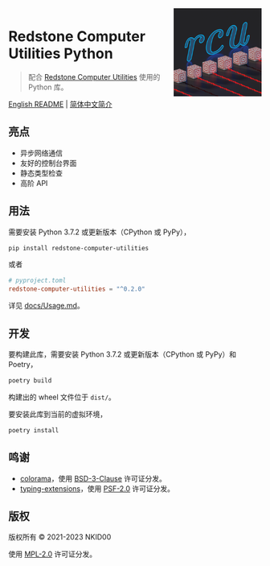 <img src="./icon.png" alt="图标" align="right" height="175">

# Redstone Computer Utilities Python

> 配合 [Redstone Computer Utilities](https://github.com/NKID00/redstone-computer-utilities) 使用的 Python 库。

[English README](./README.md) | [简体中文简介](./README.zh_cn.md)

## 亮点

- 异步网络通信
- 友好的控制台界面
- 静态类型检查
- 高阶 API

## 用法

需要安装 Python 3.7.2 或更新版本（CPython 或 PyPy），

```sh
pip install redstone-computer-utilities
```

或者

```toml
# pyproject.toml
redstone-computer-utilities = "^0.2.0"
```

详见 [docs/Usage.md](./docs/Usage.zh_cn.md)。

## 开发

要构建此库，需要安装 Python 3.7.2 或更新版本（CPython 或 PyPy）和 Poetry，

```sh
poetry build
```

构建出的 wheel 文件位于 `dist/`。

要安装此库到当前的虚拟环境，

```sh
poetry install
```

## 鸣谢

- [colorama](https://github.com/tartley/colorama)，使用 [BSD-3-Clause](https://github.com/tartley/colorama/blob/master/LICENSE.txt) 许可证分发。
- [typing-extensions](https://github.com/python/typing_extensions)，使用 [PSF-2.0](https://github.com/python/typing_extensions/blob/main/LICENSE) 许可证分发。

## 版权

版权所有 © 2021-2023 NKID00

使用 [MPL-2.0](./LICENSE) 许可证分发。
